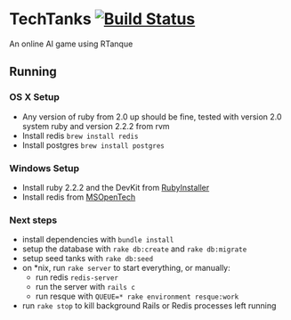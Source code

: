 # TechTanks [![Build Status](https://travis-ci.org/TechRetreat/game.svg?branch=master)](https://travis-ci.org/TechRetreat/game)

An online AI game using RTanque

## Running
### OS X Setup
- Any version of ruby from 2.0 up should be fine, tested with version 2.0 system ruby and version 2.2.2 from rvm
- Install redis `brew install redis`
- Install postgres `brew install postgres`

### Windows Setup
- Install ruby 2.2.2 and the DevKit from [RubyInstaller](http://rubyinstaller.org/downloads/)
- Install redis from [MSOpenTech](https://github.com/MSOpenTech/redis)

### Next steps
- install dependencies with `bundle install`
- setup the database with `rake db:create` and `rake db:migrate`
- setup seed tanks with `rake db:seed`
- on *nix, run `rake server` to start everything, or manually:
  - run redis `redis-server`
  - run the server with `rails c`
  - run resque with `QUEUE=* rake environment resque:work`
- run `rake stop` to kill background Rails or Redis processes left running
